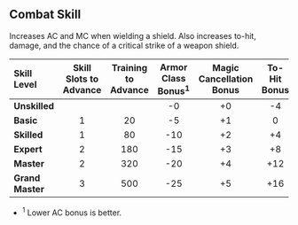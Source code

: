 ## Combat Skill

Increases AC and MC when wielding a shield. Also increases to-hit, damage, and the chance of a critical strike of a weapon shield.

| Skill Level | Skill Slots to Advance | Training to Advance | Armor Class Bonus<sup>1</sup> | Magic Cancellation Bonus | To-Hit Bonus | Damage Bonus | Critical Strike Chance |
| :---------- | :--------------------: | :-----------------: | :---------------: | :----------------------: | :----------: | :----------: | :--------------------: |
| **Unskilled** | | | -0 | +0 | -4 | -2 | 0% |
| **Basic** | 1 | 20 | -5 | +1 | 0 | 0 | 5% |
| **Skilled** | 1 | 80 | -10 | +2 | +4 | +2 | 10% |
| **Expert** | 2 | 180 | -15 | +3 | +8 | +4 | 20% |
| **Master** | 2 | 320 | -20 | +4 | +12 | +6 | 35% |
| **Grand Master** | 3 | 500 | -25 | +5 | +16 | +8 | 50% |

- <sup>1</sup> Lower AC bonus is better.
